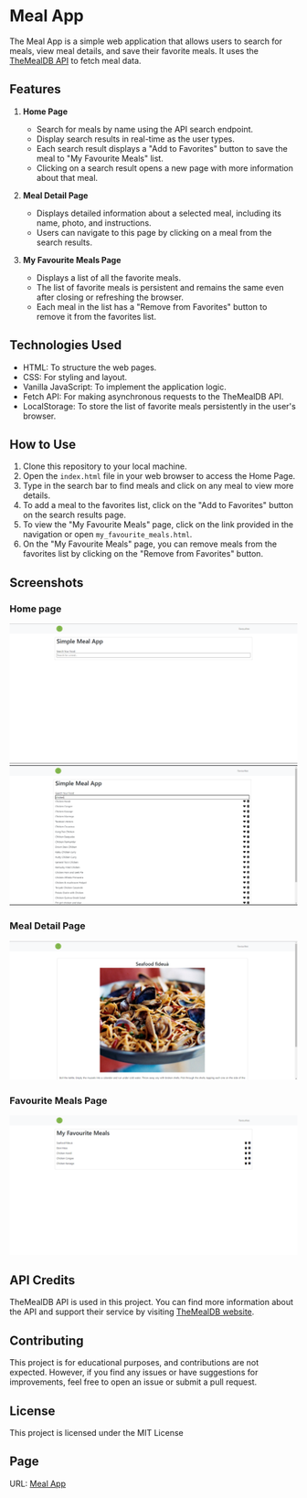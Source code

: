 # Meal App

The Meal App is a simple web application that allows users to search for meals, view meal details, and save their favorite meals. It uses the [TheMealDB API](https://www.themealdb.com/api.php) to fetch meal data.

## Features

1. **Home Page**
   - Search for meals by name using the API search endpoint.
   - Display search results in real-time as the user types.
   - Each search result displays a "Add to Favorites" button to save the meal to "My Favourite Meals" list.
   - Clicking on a search result opens a new page with more information about that meal.

2. **Meal Detail Page**
   - Displays detailed information about a selected meal, including its name, photo, and instructions.
   - Users can navigate to this page by clicking on a meal from the search results.

3. **My Favourite Meals Page**
   - Displays a list of all the favorite meals.
   - The list of favorite meals is persistent and remains the same even after closing or refreshing the browser.
   - Each meal in the list has a "Remove from Favorites" button to remove it from the favorites list.

## Technologies Used

- HTML: To structure the web pages.
- CSS: For styling and layout.
- Vanilla JavaScript: To implement the application logic.
- Fetch API: For making asynchronous requests to the TheMealDB API.
- LocalStorage: To store the list of favorite meals persistently in the user's browser.

## How to Use

1. Clone this repository to your local machine.
2. Open the `index.html` file in your web browser to access the Home Page.
3. Type in the search bar to find meals and click on any meal to view more details.
4. To add a meal to the favorites list, click on the "Add to Favorites" button on the search results page.
5. To view the "My Favourite Meals" page, click on the link provided in the navigation or open `my_favourite_meals.html`.
6. On the "My Favourite Meals" page, you can remove meals from the favorites list by clicking on the "Remove from Favorites" button.

## Screenshots

### Home page
![Home Page](image/home1.png)
![Home Page](image/home2.png)

### Meal Detail Page
![Meal Detail Page](image/detail.png)

### Favourite Meals Page
![My Favourite Meals Page](image/favourite.png)

## API Credits

TheMealDB API is used in this project. You can find more information about the API and support their service by visiting [TheMealDB website](https://www.themealdb.com/).

## Contributing

This project is for educational purposes, and contributions are not expected. However, if you find any issues or have suggestions for improvements, feel free to open an issue or submit a pull request.

## License

This project is licensed under the MIT License

## Page

URL: [Meal App](https://gokuldevp.github.io/Meal-App/) 
